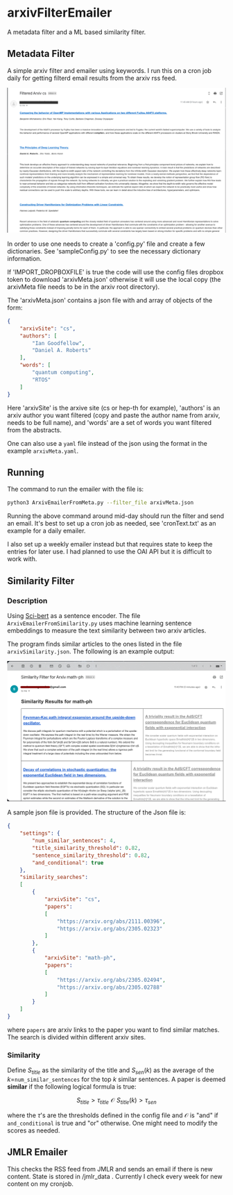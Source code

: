 # arxivFilterEmailer

A metadata filter and a ML based similarity filter.

## Metadata Filter

A simple arxiv filter and emailer using keywords.  I run this on a cron job daily for getting filterd email results from the arxiv rss feed.


![example](doc/filteredEmail.png "Filtered email")

In order to use one needs to create a 'config.py' file and create a few dictionaries.  See 'sampleConfig.py' to see the necessary dictionary information.

If 'IMPORT_DROPBOXFILE' is true the code will use the config files dropbox token to download 'arxivMeta.json' otherwise it will use the local copy (the arxivMeta file needs to be in the arxiv root directory).

The 'arxivMeta.json' contains a json file with and array of objects of the form:

```json
{
    "arxivSite": "cs",
    "authors": [
        "Ian Goodfellow",
        "Daniel A. Roberts"
    ],
    "words": [
        "quantum computing",
        "RTOS"
    ]
}
```

Here 'arxivSite' is the arxive site (cs or hep-th for example), 'authors' is an arxiv author you want filtered (copy and paste the author name from arxiv, needs to be full name), and 'words' are a set of words you want filtered from the abstracts.

One can also use a `yaml` file instead of the json using the format in the example `arxivMeta.yaml`.


## Running

The command to run the emailer with the file is:

```bash
python3 ArxivEmailerFromMeta.py --filter_file arxivMeta.json 
```

Running the above command around mid-day should run the filter and send an email.  It's best to set up a cron job as needed, see 'cronText.txt' as an example for a daily emailer.

I also set up a weekly emailer instead but that requires state to keep the entries for later use. I had planned to use the OAI API but it is difficult to work with.


## Similarity Filter

### Description

Using [Sci-bert](https://github.com/allenai/scibert) as a sentence encoder.  The file `ArxivEmailerFromSimilarity.py` uses machine learning sentence
embeddings to measure the text similarity between two arxiv articles.

The program finds similar articles to the ones listed in the file `arxivSimilarity.json`.  The following is an example output:

![similarityExample](doc/similarityEmail.png "Similarity email")

A sample json file is provided.  The structure of the Json file is:

```json
{
    "settings": {
        "num_similar_sentences": 4,
        "title_similarity_threshold": 0.82,
        "sentence_similarity_threshold": 0.82,
        "and_conditional": true
    },
    "similarity_searches":
    [
        {
            "arxivSite": "cs",
            "papers": 
            [
                "https://arxiv.org/abs/2111.00396",
                "https://arxiv.org/abs/2305.02323"
            ]
        },
        {
            "arxivSite": "math-ph",
            "papers": 
            [
                "https://arxiv.org/abs/2305.02494",
                "https://arxiv.org/abs/2305.02788"
            ]
        }
    ]
}
```

where `papers` are arxiv links to the paper you want to find similar matches.  The search is divided within different arxiv sites.

### Similarity

Define $S_{title}$ as the similarity of the title and $S_{sen}(k)$ as the average of the $k=$`num_similar_sentences` for the top $k$ similar sentences. 
A paper is deemed **similar** if the following logical formula is true:

$$
S_{title} > \tau_{title} \,\, \mathcal{O} \,\, S_{title}(k) > \tau_{sen}
$$

where the $\tau$'s are the thresholds defined in the config file and $\mathcal{O}$ is "and" if `and_conditional` is true and "or" otherwise.
One might need to modify the scores as needed.


## JMLR Emailer

This checks the RSS feed from JMLR and sends an email if there is new content. State is 
stored in /jmlr_data . Currently I check every week for new content on my cronjob.